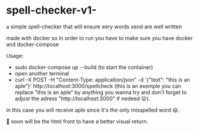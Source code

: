 # spell-checker-v1-
a simple spell-checker that will ensure eery words send are well written

made with docker so in order to run you have to make sure you have docker and docker-compose

Usage:
- sudo docker-compose up --build (to start the container)
- open another terminal
- curl -X POST -H "Content-Type: application/json" -d '{"text": "this is an aple"}' http://localhost:3000/spellcheck (this is an exemple you can replace "this is an aple" by anything you wanna try and don't forget to adjust the adress "http://localhost:3000" if nedeed 😲).

in this case you will receive aple since it's the only misspelled word 😃.

🤫 soon will be the html front to have a better visual return.
